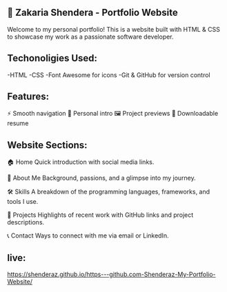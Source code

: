 ## 💼 Zakaria Shendera - Portfolio Website
Welcome to my personal portfolio!
This is a website built with HTML & CSS to showcase my work as a passionate software developer.

## Techonoligies Used:
-HTML
-CSS
-Font Awesome for icons -Git & GitHub for version control

## Features:
⚡ Smooth navigation
👤 Personal intro
🖼️ Project previews
📄 Downloadable resume
## Website Sections:
🏠 Home Quick introduction with social media links.

👤 About Me Background, passions, and a glimpse into my journey.

🛠️ Skills A breakdown of the programming languages, frameworks, and tools I use.

💼 Projects Highlights of recent work with GitHub links and project descriptions.

📞 Contact Ways to connect with me via email or LinkedIn.

## live:
https://shenderaz.github.io/https---github.com-Shenderaz-My-Portfolio-Website/
